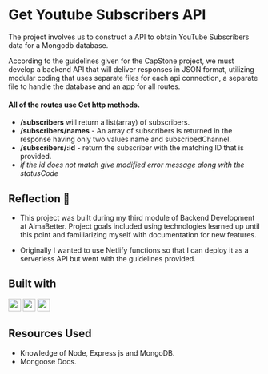 # Get Youtube Subscribers API

The project involves us to construct a API to obtain YouTube Subscribers data for a Mongodb database.

According to the guidelines given for the CapStone project, we must develop a backend API that will deliver responses in JSON format, utilizing modular coding that uses separate files for each api connection, a separate file to handle the database and an app for all routes.

#### All of the routes use Get http methods.

- **/subscribers** will return a list(array) of subscribers.
- **/subscribers/names** - An array of subscribers is returned in the response having only two values name and subscribedChannel.
- **/subscribers/:id** - return the subscriber with the matching ID that is provided.
- _if the id does not match give modified error message along with the statusCode_

## Reflection 💠

- This project was built during my third module of Backend Development at AlmaBetter. Project goals included using technologies learned up until this point and familiarizing myself with documentation for new features.

- Originally I wanted to use Netlify functions so that I can deploy it as a serverless API but went with the guidelines provided.

## Built with

 <img src="https://img.shields.io/badge/Node.js-43853D?style=for-the-badge&logo=node.js&logoColor=white" height="25">
<img src="https://img.shields.io/badge/Express.js-404D59?style=for-the-badge" height="25">
<img src="https://img.shields.io/badge/MongoDB-4EA94B?style=for-the-badge&logo=mongodb&logoColor=white" height="25">

## Resources Used

- Knowledge of Node, Express js and MongoDB.
- Mongoose Docs.
